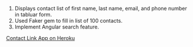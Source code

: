 1. Displays contact list of first name, last name, email, and phone number in tabluar form. 
2. Used Faker gem to fill in list of 100 contacts.
3. Implement Angular search feature.

[Contact Link App on Heroku](http://contacts-list.herokuapp.com/)